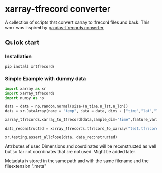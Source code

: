 # xarray-tfrecord converter

A collection of scripts that convert xarray to tfrecord files and back. This work was inspired by [pandas-tfrecords converter](https://github.com/schipiga/pandas-tfrecords)

## Quick start

### Installation
```python
pip install xrtfrecords
```

### Simple Example with dummy data
```python
import xarray as xr
import xarray_tfrecords
import numpy as np

data = data = np.random.normal(size=(n_time,n_lat,n_lon))
data = xr.DataArray(name = "temp", data = data, dims = ["time","lat","lon"], coords= {"time":range(n_time),"lat":range(n_lat),"lon":range(n_lon)}).to_dataset()

xarray_tfrecords.xarray_to_tfrecord(data,sample_dim="time",feature_variables = ["temp"],data_path ="test.tfrecord")

data_reconstructed = xarray_tfrecords.tfrecord_to_xarray("test.tfrecord")

xr.testing.assert_allclose(data, data_reconstructed)
```

Attributes of used Dimensions and coordinates will be reconstructed as well but so far not coordinates that are not used. Might be added later.

Metadata is stored in the same path and with the same filename and the fileextension ".meta"